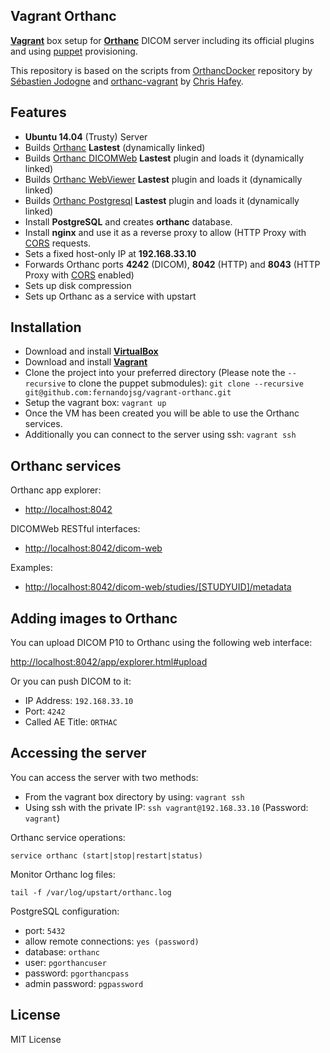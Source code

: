 Vagrant Orthanc
---
**[Vagrant](https://www.vagrantup.com/)** box setup for **[Orthanc](http://www.orthanc-server.com/)** DICOM server including its official plugins and using [puppet](https://puppetlabs.com/) provisioning.

This repository is based on the scripts from [OrthancDocker](https://github.com/jodogne/OrthancDocker) repository by [Sébastien Jodogne](https://github.com/jodogne) and [orthanc-vagrant](https://github.com/chafey/orthanc-vagrant) by [Chris Hafey](https://github.com/chafey).

## Features

- **Ubuntu 14.04** (Trusty) Server
- Builds [Orthanc](http://www.orthanc-server.com/) **Lastest** (dynamically linked)
- Builds [Orthanc DICOMWeb](https://bitbucket.org/sjodogne/orthanc-dicomweb/overview) **Lastest** plugin and loads it (dynamically linked)
- Builds [Orthanc WebViewer](https://code.google.com/p/orthanc-webviewer/) **Lastest** plugin and loads it (dynamically linked)
- Builds [Orthanc Postgresql](https://bitbucket.org/sjodogne/orthanc-postgresql) **Lastest** plugin and loads it (dynamically linked)
- Install **PostgreSQL** and creates **orthanc** database.
- Install **nginx** and use it as a reverse proxy to allow (HTTP Proxy with [CORS](http://http://enable-cors.org/) requests.
- Sets a fixed host-only IP at **192.168.33.10**
- Forwards Orthanc ports **4242** (DICOM), **8042** (HTTP) and **8043** (HTTP Proxy with [CORS](http://http://enable-cors.org/) enabled)
- Sets up disk compression
- Sets up Orthanc as a service with upstart

## Installation

* Download and install **[VirtualBox](https://www.virtualbox.org/wiki/Downloads)**
* Download and install **[Vagrant](http://www.vagrantup.com/downloads.html)**
* Clone the project into your preferred directory (Please note the `--recursive` to clone the puppet submodules): `git clone --recursive git@github.com:fernandojsg/vagrant-orthanc.git` 
* Setup the vagrant box: `vagrant up`
* Once the VM has been created you will be able to use the Orthanc services. 
* Additionally you can connect to the server using ssh: `vagrant ssh`

## Orthanc services

Orthanc app explorer:

- [http://localhost:8042](http://localhost:8042)

DICOMWeb RESTful interfaces:

- [http://localhost:8042/dicom-web](http://localhost:8042/dicom-web)

Examples:

- [http://localhost:8042/dicom-web/studies/[STUDYUID]/metadata](http://localhost:8042/dicom-web/studies/[STUDYUID]/metadata)

## Adding images to Orthanc
You can upload DICOM P10 to Orthanc using the following web interface:

[http://localhost:8042/app/explorer.html#upload](http://localhost:8042/app/explorer.html#upload)

Or you can push DICOM to it:

- IP Address: `192.168.33.10`
- Port: `4242`
- Called AE Title: `ORTHAC`

## Accessing the server

You can access the server with two methods:

* From the vagrant box directory by using: `vagrant ssh` 
* Using ssh with the private IP: `ssh vagrant@192.168.33.10` (Password: `vagrant`)

Orthanc service operations:

`service orthanc (start|stop|restart|status)`

Monitor Orthanc log files:

`tail -f /var/log/upstart/orthanc.log`

PostgreSQL configuration:

* port: `5432`
* allow remote connections: `yes (password)`
* database: `orthanc`
* user: `pgorthancuser`
* password: `pgorthancpass`
* admin password: `pgpassword`

## License

MIT License
